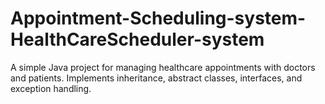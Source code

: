 # Appointment-Scheduling-system-HealthCareScheduler-system      
A simple Java project for managing  healthcare appointments with doctors and patients. Implements inheritance, abstract classes, interfaces, and exception handling.

